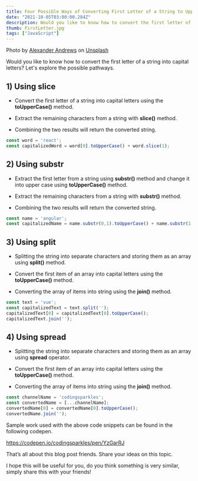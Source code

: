 ```yaml
---
title: Four Possible Ways of Converting First Letter of a String to Uppercase
date: "2021-10-05T03:00:00.284Z"
description: Would you like to know how to convert the first letter of a string into capital letters? Let's explore the possible pathways...
thumb: FirstLetter.jpg
tags: ["JavaScript"]
---
```

<div class="photo-details">Photo by <a href="https://unsplash.com/@alex_andrews?utm_source=unsplash&utm_medium=referral&utm_content=creditCopyText">Alexander Andrews</a> on <a href="https://unsplash.com/s/photos/a?utm_source=unsplash&utm_medium=referral&utm_content=creditCopyText">Unsplash</a></div>

Would you like to know how to convert the first letter of a string into capital letters? Let's explore the possible pathways.

## 1) Using slice 

* Convert the first letter of a string into capital letters using the <b>toUpperCase()</b> method.

* Extract the remaining characters from a string with <b>slice()</b> method.

* Combining the two results will return the converted string.

```js
const word = 'react';
const capitalizedWord = word[0].toUpperCase() + word.slice(1);
```

## 2) Using substr

* Extract the first letter from a string using <b>substr()</b> method and change it into upper case using <b>toUpperCase()</b> method.

* Extract the remaining characters from a string with <b>substr()</b> method.

* Combining the two results will return the converted string.

```js
const name = 'angular';
const capitalizedName = name.substr(0,1).toUpperCase() + name.substr(1, name.length);
```

## 3) Using split

* Splitting the string into separate characters and storing them as an array using <b>split()</b> method.

* Convert the first item of an array into capital letters using the <b>toUpperCase()</b> method.

* Converting the array of items into string using the <b>join()</b> method.

```js
const text = 'vue';
const capitalizedText = text.split('');
capitalizedText[0] = capitalizedText[0].toUpperCase();
capitalizedText.join('');
```
 
## 4) Using spread

* Splitting the string into separate characters and storing them as an array using <b>spread</b> operator.

* Convert the first item of an array into capital letters using the <b>toUpperCase()</b> method.

* Converting the array of items into string using the <b>join()</b> method.

```js
const channelName = 'codingsparkles';
const convertedName = [...channelName];
convertedName[0] = convertedName[0].toUpperCase();
convertedName.join('');
```

Sample work used with the above code snippets can be found in the following codepen.

https://codepen.io/codingsparkles/pen/YzGarRJ

That’s all about this blog post friends. Share your ideas on this topic.

I hope this will be useful for you, do you think something is very similar, simply share this with your friends!